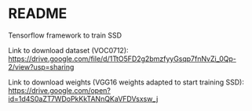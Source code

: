 # README #

Tensorflow framework to train SSD

Link to download dataset (VOC0712): https://drive.google.com/file/d/1TtO5FD2g2bmzfyyGsqp7fnNvZi_0Qp-2/view?usp=sharing

Link to download weights (VGG16 weights adapted to start training SSD): https://drive.google.com/open?id=1d4S0aZT7WDoPkKkTANnQKaVFDVsxsw_j
